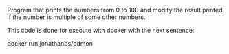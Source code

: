 Program that prints the numbers from 0 to 100 and modify the result printed if the number is multiple of some other numbers.

This code is done for execute with docker with the next sentence:

docker run jonathanbs/cdmon
